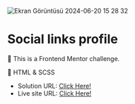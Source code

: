 ![Ekran Görüntüsü 2024-06-20 15 28 32](https://github.com/xleyzor/Social-links-profile/assets/122406455/2920eb9e-3a2e-460c-bbb9-d0835dd1a306)

<h1>Social links profile</h1>


🌠 This is a Frontend Mentor challenge.

🌠 HTML & SCSS

<ul>
    <li>
    Solution URL: <a href="https://www.frontendmentor.io/solutions/four-card-feature-section-K8tEM2ZOVX">Click Here!</a>
    </li>
    <li>
    Live site URL: <a href="https://four-card-feature-section-one-coral.vercel.app/">Click Here!</a>
    </li>
</ul>
